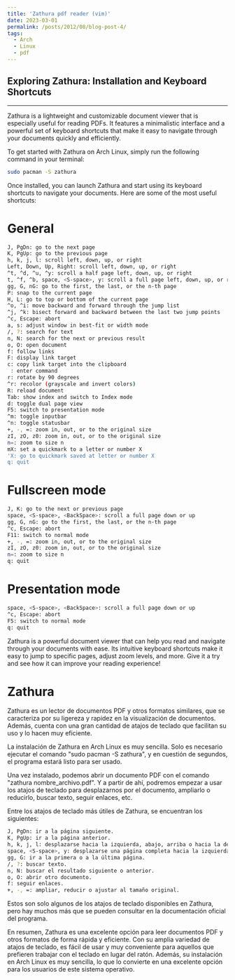 ```yaml
---
title: 'Zathura pdf reader (vim)'
date: 2023-03-01
permalink: /posts/2012/08/blog-post-4/
tags:
  - Arch
  - Linux
  - pdf
---
```

## Exploring Zathura: Installation and Keyboard Shortcuts
---
Zathura is a lightweight and customizable document viewer that is especially useful for reading PDFs. It features a minimalistic interface and a powerful set of keyboard shortcuts that make it easy to navigate through your documents quickly and efficiently.

To get started with Zathura on Arch Linux, simply run the following command in your terminal:

```bash
sudo pacman -S zathura
```
Once installed, you can launch Zathura and start using its keyboard shortcuts to navigate your documents. Here are some of the most useful shortcuts:

# General
```bash
J, PgDn: go to the next page
K, PgUp: go to the previous page
h, k, j, l: scroll left, down, up, or right
Left, Down, Up, Right: scroll left, down, up, or right
^t, ^d, ^u, ^y: scroll a half page left, down, up, or right
t, ^f, ^b, space, <S-space>, y: scroll a full page left, down, up, or right
gg, G, nG: go to the first, the last, or the n-th page
P: snap to the current page
H, L: go to top or bottom of the current page
^o, ^i: move backward and forward through the jump list
^j, ^k: bisect forward and backward between the last two jump points
^c, Escape: abort
a, s: adjust window in best-fit or width mode
/, ?: search for text
n, N: search for the next or previous result
o, O: open document
f: follow links
F: display link target
c: copy link target into the clipboard
 : enter command
r: rotate by 90 degrees
^r: recolor (grayscale and invert colors)
R: reload document
Tab: show index and switch to Index mode
d: toggle dual page view
F5: switch to presentation mode
^m: toggle inputbar
^n: toggle statusbar
+, -, =: zoom in, out, or to the original size
zI, zO, z0: zoom in, out, or to the original size
n=: zoom to size n
mX: set a quickmark to a letter or number X
'X: go to quickmark saved at letter or number X
q: quit
```
# Fullscreen mode
```bash
J, K: go to the next or previous page
space, <S-space>, <BackSpace>: scroll a full page down or up
gg, G, nG: go to the first, the last, or the n-th page
^c, Escape: abort
F11: switch to normal mode
+, -, =: zoom in, out, or to the original size
zI, zO, z0: zoom in, out, or to the original size
n=: zoom to size n
q: quit
```
# Presentation mode
```bash
space, <S-space>, <BackSpace>: scroll a full page down or up
^c, Escape: abort
F5: switch to normal mode
q: quit
```
Zathura is a powerful document viewer that can help you read and navigate through your documents with ease. Its intuitive keyboard shortcuts make it easy to jump to specific pages, adjust zoom levels, and more. Give it a try and see how it can improve your reading experience!

# Zathura

Zathura es un lector de documentos PDF y otros formatos similares, que se caracteriza por su ligereza y rapidez en la visualización de documentos. Además, cuenta con una gran cantidad de atajos de teclado que facilitan su uso y lo hacen muy eficiente.

La instalación de Zathura en Arch Linux es muy sencilla. Solo es necesario ejecutar el comando "sudo pacman -S zathura", y en cuestión de segundos, el programa estará listo para ser usado.

Una vez instalado, podemos abrir un documento PDF con el comando "zathura nombre_archivo.pdf". Y a partir de ahí, podremos empezar a usar los atajos de teclado para desplazarnos por el documento, ampliarlo o reducirlo, buscar texto, seguir enlaces, etc.

Entre los atajos de teclado más útiles de Zathura, se encuentran los siguientes:
```bash
J, PgDn: ir a la página siguiente.
K, PgUp: ir a la página anterior.
h, k, j, l: desplazarse hacia la izquierda, abajo, arriba o hacia la derecha.
space, <S-space>, y: desplazarse una página completa hacia la izquierda, abajo o arriba.
gg, G: ir a la primera o a la última página.
/, ?: buscar texto.
n, N: buscar el resultado siguiente o anterior.
o, O: abrir otro documento.
f: seguir enlaces.
+, -, =: ampliar, reducir o ajustar al tamaño original.
```
Estos son solo algunos de los atajos de teclado disponibles en Zathura, pero hay muchos más que se pueden consultar en la documentación oficial del programa.

En resumen, Zathura es una excelente opción para leer documentos PDF y otros formatos de forma rápida y eficiente. Con su amplia variedad de atajos de teclado, es fácil de usar y muy conveniente para aquellos que prefieren trabajar con el teclado en lugar del ratón. Además, su instalación en Arch Linux es muy sencilla, lo que lo convierte en una excelente opción para los usuarios de este sistema operativo.

